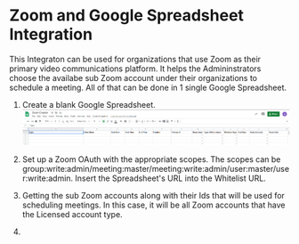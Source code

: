 # Zoom and Google Spreadsheet Integration

This Integraton can be used for organizations that use Zoom as their primary video communications platform. It helps the Admininstrators choose the availabe sub Zoom account under their organizations to schedule a meeting. All of that can be done in 1 single Google Spreadsheet.

1. Create a blank Google Spreadsheet.<br>
![SpreadSheet Image](pictures/SpreadSheet.png)

2. Set up a Zoom OAuth with the appropriate scopes. The scopes can be group:write:admin/meeting:master/meeting:write:admin/user:master/user:write:admin. Insert the Spreadsheet's URL into the Whitelist URL.

3. Getting the sub Zoom accounts along with their Ids that will be used for scheduling meetings. In this case, it will be all Zoom accounts that have the Licensed account type.

4. 
